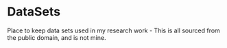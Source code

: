 # DataSets
Place to keep data sets used in my research work - This is all sourced from the public domain, and is not mine.
